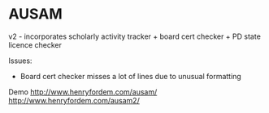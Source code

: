 # AUSAM

v2 - incorporates scholarly activity tracker + board cert checker + PD state licence checker

Issues:
* Board cert checker misses a lot of lines due to unusual formatting

Demo 
http://www.henryfordem.com/ausam/
http://www.henryfordem.com/ausam2/